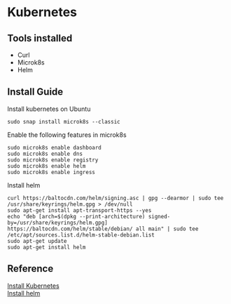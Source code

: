 # Kubernetes
## Tools installed
* Curl
* Microk8s
* Helm

## Install Guide

Install kubernetes on Ubuntu
```shell
sudo snap install microk8s --classic
```

Enable the following features in microk8s
```shell
sudo microk8s enable dashboard
sudo microk8s enable dns
sudo microk8s enable registry
sudo microk8s enable helm
sudo microk8s enable ingress
```

Install helm
```shell
curl https://baltocdn.com/helm/signing.asc | gpg --dearmor | sudo tee /usr/share/keyrings/helm.gpg > /dev/null
sudo apt-get install apt-transport-https --yes
echo "deb [arch=$(dpkg --print-architecture) signed-by=/usr/share/keyrings/helm.gpg] https://baltocdn.com/helm/stable/debian/ all main" | sudo tee /etc/apt/sources.list.d/helm-stable-debian.list
sudo apt-get update
sudo apt-get install helm
```

## Reference
[Install Kubernetes](https://ubuntu.com/kubernetes/install)\
[Install helm](https://helm.sh/docs/intro/install/)